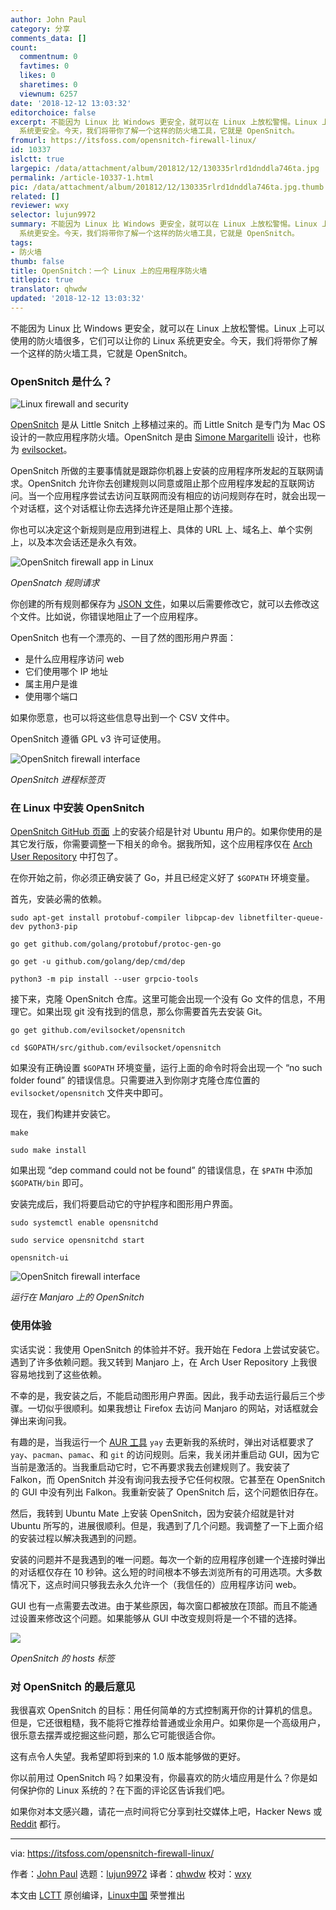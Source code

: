 ```yaml
---
author: John Paul
category: 分享
comments_data: []
count:
  commentnum: 0
  favtimes: 0
  likes: 0
  sharetimes: 0
  viewnum: 6257
date: '2018-12-12 13:03:32'
editorchoice: false
excerpt: 不能因为 Linux 比 Windows 更安全，就可以在 Linux 上放松警惕。Linux 上可以使用的防火墙很多，它们可以让你的 Linux
  系统更安全。今天，我们将带你了解一个这样的防火墙工具，它就是 OpenSnitch。
fromurl: https://itsfoss.com/opensnitch-firewall-linux/
id: 10337
islctt: true
largepic: /data/attachment/album/201812/12/130335rlrd1dnddla746ta.jpg
permalink: /article-10337-1.html
pic: /data/attachment/album/201812/12/130335rlrd1dnddla746ta.jpg.thumb.jpg
related: []
reviewer: wxy
selector: lujun9972
summary: 不能因为 Linux 比 Windows 更安全，就可以在 Linux 上放松警惕。Linux 上可以使用的防火墙很多，它们可以让你的 Linux
  系统更安全。今天，我们将带你了解一个这样的防火墙工具，它就是 OpenSnitch。
tags:
- 防火墙
thumb: false
title: OpenSnitch：一个 Linux 上的应用程序防火墙
titlepic: true
translator: qhwdw
updated: '2018-12-12 13:03:32'
---
```


不能因为 Linux 比 Windows 更安全，就可以在 Linux 上放松警惕。Linux 上可以使用的防火墙很多，它们可以让你的 Linux 系统更安全。今天，我们将带你了解一个这样的防火墙工具，它就是 OpenSnitch。


### OpenSnitch 是什么？


![Linux firewall and security](/data/attachment/album/201812/12/130335rlrd1dnddla746ta.jpg)


[OpenSnitch](https://www.opensnitch.io/) 是从 Little Snitch 上移植过来的。而 Little Snitch 是专门为 Mac OS 设计的一款应用程序防火墙。OpenSnitch 是由 [Simone Margaritelli](https://github.com/evilsocket) 设计，也称为 [evilsocket](https://twitter.com/evilsocket)。


OpenSnitch 所做的主要事情就是跟踪你机器上安装的应用程序所发起的互联网请求。OpenSnitch 允许你去创建规则以同意或阻止那个应用程序发起的互联网访问。当一个应用程序尝试去访问互联网而没有相应的访问规则存在时，就会出现一个对话框，这个对话框让你去选择允许还是阻止那个连接。


你也可以决定这个新规则是应用到进程上、具体的 URL 上、域名上、单个实例上，以及本次会话还是永久有效。


![OpenSnitch firewall app in Linux](/data/attachment/album/201812/12/130341i3xyfxamj3x4xjzk.jpg)


*OpenSnatch 规则请求*


你创建的所有规则都保存为 [JSON 文件](https://www.json.org/)，如果以后需要修改它，就可以去修改这个文件。比如说，你错误地阻止了一个应用程序。


OpenSnitch 也有一个漂亮的、一目了然的图形用户界面：


* 是什么应用程序访问 web
* 它们使用哪个 IP 地址
* 属主用户是谁
* 使用哪个端口


如果你愿意，也可以将这些信息导出到一个 CSV 文件中。


OpenSnitch 遵循 GPL v3 许可证使用。


![OpenSnitch firewall interface](/data/attachment/album/201812/12/130342w9prrz4jzgehhti7.jpg)


*OpenSnitch 进程标签页*


### 在 Linux 中安装 OpenSnitch


[OpenSnitch GitHub 页面](https://github.com/evilsocket/opensnitch) 上的安装介绍是针对 Ubuntu 用户的。如果你使用的是其它发行版，你需要调整一下相关的命令。据我所知，这个应用程序仅在 [Arch User Repository](https://aur.archlinux.org/packages/opensnitch-git) 中打包了。


在你开始之前，你必须正确安装了 Go，并且已经定义好了 `$GOPATH` 环境变量。


首先，安装必需的依赖。



```
sudo apt-get install protobuf-compiler libpcap-dev libnetfilter-queue-dev python3-pip

go get github.com/golang/protobuf/protoc-gen-go

go get -u github.com/golang/dep/cmd/dep

python3 -m pip install --user grpcio-tools
```

接下来，克隆 OpenSnitch 仓库。这里可能会出现一个没有 Go 文件的信息，不用理它。如果出现 git 没有找到的信息，那么你需要首先去安装 Git。



```
go get github.com/evilsocket/opensnitch

cd $GOPATH/src/github.com/evilsocket/opensnitch
```

如果没有正确设置 `$GOPATH` 环境变量，运行上面的命令时将会出现一个 “no such folder found” 的错误信息。只需要进入到你刚才克隆仓库位置的 `evilsocket/opensnitch` 文件夹中即可。


现在，我们构建并安装它。



```
make

sudo make install
```

如果出现 “dep command could not be found” 的错误信息，在 `$PATH` 中添加 `$GOPATH/bin` 即可。


安装完成后，我们将要启动它的守护程序和图形用户界面。



```
sudo systemctl enable opensnitchd

sudo service opensnitchd start

opensnitch-ui
```

![OpenSnitch firewall interface](/data/attachment/album/201812/12/130347q9zuwprz9ugu6peg.jpg)


*运行在 Manjaro 上的 OpenSnitch*


### 使用体验


实话实说：我使用 OpenSnitch 的体验并不好。我开始在 Fedora 上尝试安装它。遇到了许多依赖问题。我又转到 Manjaro 上，在 Arch User Repository 上我很容易地找到了这些依赖。


不幸的是，我安装之后，不能启动图形用户界面。因此，我手动去运行最后三个步骤。一切似乎很顺利。如果我想让 Firefox 去访问 Manjaro 的网站，对话框就会弹出来询问我。


有趣的是，当我运行一个 [AUR 工具](https://itsfoss.com/best-aur-helpers/) `yay` 去更新我的系统时，弹出对话框要求了 `yay`、`pacman`、`pamac`、和 `git` 的访问规则。后来，我关闭并重启动 GUI，因为它当前是激活的。当我重启动它时，它不再要求我去创建规则了。我安装了 Falkon，而 OpenSnitch 并没有询问我去授予它任何权限。它甚至在 OpenSnitch 的 GUI 中没有列出 Falkon。我重新安装了 OpenSnitch 后，这个问题依旧存在。


然后，我转到 Ubuntu Mate 上安装 OpenSnitch，因为安装介绍就是针对 Ubuntu 所写的，进展很顺利。但是，我遇到了几个问题。我调整了一下上面介绍的安装过程以解决我遇到的问题。


安装的问题并不是我遇到的唯一问题。每次一个新的应用程序创建一个连接时弹出的对话框仅存在 10 秒钟。这么短的时间根本不够去浏览所有的可用选项。大多数情况下，这点时间只够我去永久允许一个（我信任的）应用程序访问 web。


GUI 也有一点需要去改进。由于某些原因，每次窗口都被放在顶部。而且不能通过设置来修改这个问题。如果能够从 GUI 中改变规则将是一个不错的选择。


![](/data/attachment/album/201812/12/130349lzaqvsdddq49oznv.jpg)


*OpenSnitch 的 hosts 标签*


### 对 OpenSnitch 的最后意见


我很喜欢 OpenSnitch 的目标：用任何简单的方式控制离开你的计算机的信息。但是，它还很粗糙，我不能将它推荐给普通或业余用户。如果你是一个高级用户，很乐意去摆弄或挖掘这些问题，那么它可能很适合你。


这有点令人失望。我希望即将到来的 1.0 版本能够做的更好。


你以前用过 OpenSnitch 吗？如果没有，你最喜欢的防火墙应用是什么？你是如何保护你的 Linux 系统的？在下面的评论区告诉我们吧。


如果你对本文感兴趣，请花一点时间将它分享到社交媒体上吧，Hacker News 或 [Reddit](http://reddit.com/r/linuxusersgroup) 都行。




---


via: <https://itsfoss.com/opensnitch-firewall-linux/>


作者：[John Paul](https://itsfoss.com/author/john/) 选题：[lujun9972](https://github.com/lujun9972) 译者：[qhwdw](https://github.com/qhwdw) 校对：[wxy](https://github.com/wxy)


本文由 [LCTT](https://github.com/LCTT/TranslateProject) 原创编译，[Linux中国](https://linux.cn/) 荣誉推出